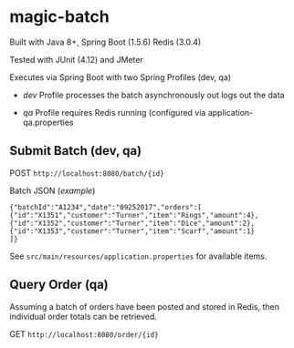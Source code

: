magic-batch
=======================

Built with Java 8+, Spring Boot (1.5.6) Redis (3.0.4)

Tested with JUnit (4.12) and JMeter

Executes via Spring Boot with two Spring Profiles (dev, qa)

* _dev_ Profile processes the batch asynchronously out logs out the data

* _qa_ Profile requires Redis running (configured via application-qa.properties

## Submit Batch (dev, qa)

POST `http://localhost:8080/batch/{id}`

Batch JSON (_example_)

    {"batchId":"A1234","date":"09252017","orders":[
    {"id":"X1351","customer":"Turner","item":"Rings","amount":4},
    {"id":"X1352","customer":"Turner","item":"Dice","amount":2},
    {"id":"X1353","customer":"Turner","item":"Scarf","amount":1}
    ]}
    
See `src/main/resources/application.properties` for available items.

## Query Order (qa)

Assuming a batch of orders have been posted and stored in Redis, then individual order totals can be retrieved.

GET `http://localhost:8080/order/{id}`
